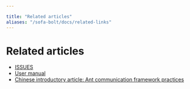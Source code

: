 ```yaml
---

title: "Related articles"
aliases: "/sofa-bolt/docs/related-links"
---
```


# Related articles

* [ISSUES](https://github.com/alipay/sofa-bolt/issues)
* [User manual](https://github.com/alipay/sofa-bolt/wiki/SOFA-Bolt-Handbook)
* [Chinese introductory article: Ant communication framework practices](http://mp.weixin.qq.com/s/JRsbK1Un2av9GKmJ8DK7IQ)
